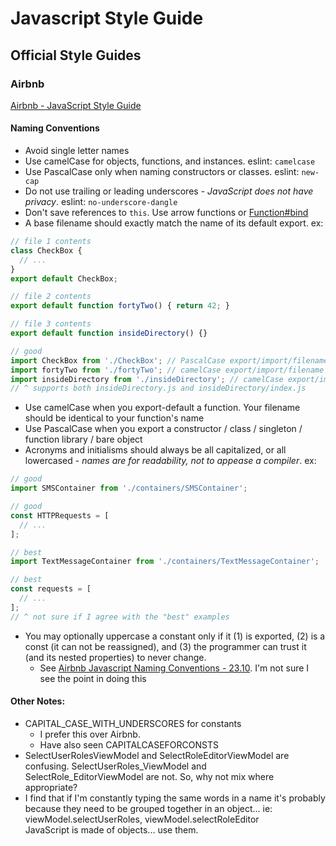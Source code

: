 # Javascript Style Guide

## Official Style Guides

### Airbnb

[Airbnb - JavaScript Style Guide](https://github.com/airbnb/javascript)

#### Naming Conventions

* Avoid single letter names
* Use camelCase for objects, functions, and instances. eslint: `camelcase`
* Use PascalCase only when naming constructors or classes. eslint: `new-cap`
* Do not use trailing or leading underscores - *JavaScript does not have privacy*. eslint: `no-underscore-dangle`
* Don't save references to `this`. Use arrow functions or [Function#bind](https://developer.mozilla.org/en-US/docs/Web/JavaScript/Reference/Global_Objects/Function/bind)
* A base filename should exactly match the name of its default export. ex:


```js
// file 1 contents
class CheckBox {
  // ...
}
export default CheckBox;

// file 2 contents
export default function fortyTwo() { return 42; }

// file 3 contents
export default function insideDirectory() {}

// good
import CheckBox from './CheckBox'; // PascalCase export/import/filename
import fortyTwo from './fortyTwo'; // camelCase export/import/filename
import insideDirectory from './insideDirectory'; // camelCase export/import/directory name/implicit "index"
// ^ supports both insideDirectory.js and insideDirectory/index.js
```

* Use camelCase when you export-default a function. Your filename should be identical to your function's name
* Use PascalCase when you export a constructor / class / singleton / function library / bare object
* Acronyms and initialisms should always be all capitalized, or all lowercased - *names are for readability, not to appease a compiler*. ex:

```js
// good
import SMSContainer from './containers/SMSContainer';

// good
const HTTPRequests = [
  // ...
];

// best
import TextMessageContainer from './containers/TextMessageContainer';

// best
const requests = [
  // ...
];
// ^ not sure if I agree with the "best" examples

```

* You may optionally uppercase a constant only if it (1) is exported, (2) is a const (it can not be reassigned), and (3) the programmer can trust it (and its nested properties) to never change.
    * See [Airbnb Javascript Naming Conventions - 23.10](https://github.com/airbnb/javascript#naming--uppercase). I'm not sure I see the point in doing this

#### Other Notes:

* CAPITAL_CASE_WITH_UNDERSCORES for constants
    * I prefer this over Airbnb.
    * Have also seen CAPITALCASEFORCONSTS
* SelectUserRolesViewModel and SelectRoleEditorViewModel are confusing. SelectUserRoles_ViewModel and SelectRole_EditorViewModel are not. So, why not mix where appropriate?
* I find that if I'm constantly typing the same words in a name it's probably because they need to be grouped together in an object... ie: viewModel.selectUserRoles, viewModel.selectRoleEditor
<br> JavaScript is made of objects... use them.
